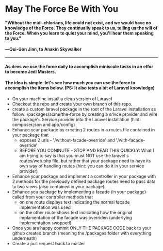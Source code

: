 # May The Force Be With You

#### "Without the midi-chlorians, life could not exist, and we would have no knowledge of the Force. They continually speak to us, telling us the will of the Force. When you learn to quiet your mind, you'll hear them speaking to you."
#### ―Qui-Gon Jinn, to Anakin Skywalker
---------------------------------------

#### As devs we use the force daily to accomplish miniscule tasks in an effor to become Jedi Masters. ####
#### The idea is simple: let's see how much you can use the force to accomplish the items below. (PS: It also tests a bit of Laravel knowledge) ####

- On your machine install a clean version of Laravel
- Checkout the repo and create your own branch of this repo.
- create a custom laravel package in the root of the Laravel installation as follow: <lrvl root>/packages/acme/the-force by creating a srivce provider and wire the package's Service provider into the Laravel installation (hint: composer.json and app/config) 
- Enhance your package by creating 2 routes in a routes file contained in your package that 
  - exposes 2 urls - '/without-facade-override' and '/with-facade-override'
  - BEFORE YOU CONINUTE - STOP AND READ THIS QUICKLY: What I am trying to say is that you must NOT use the laravel's routes/web.php file, but rather that your package need to have its own way of handling routes (hint: you can do it in your service provider)
- Enhance your package and implement a controller in your package with 2 methods for the previously defined package routes need to pass data to two views (also contained in your package).
- Enhance you package by implementing a facade (in your package) called from your controller methods that
  - on one route displays text indicating the normal facade implementation was used
  - on the other route shows text indicating how the original implamentation of the facade was overriden (underlying implementaiton swopped)
- Once you are happy commit ONLY THE PACKAGE CODE back to your github created branch (meaning the <lrvl root>/packages folder with everything underneath)
- Create a pull request back to master
  
  
 
